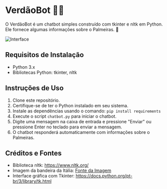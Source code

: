# VerdãoBot 🐷💚

O VerdãoBot é um chatbot simples construído com tkinter e nltk em Python. Ele fornece algumas informações sobre o Palmeiras. 🐽

![Interface](https://github.com/manuggetts/chatbot1/assets/141872152/cb7c40d8-a347-4fc9-baaa-a54cf87bd88b)

## Requisitos de Instalação

- Python 3.x
- Bibliotecas Python: tkinter, nltk

## Instruções de Uso

1. Clone este repositório.
2. Certifique-se de ter o Python instalado em seu sistema.
3. Instale as dependências usando o comando: `pip install requirements`
4. Execute o script `chatbot.py` para iniciar o chatbot.
5. Digite uma mensagem na caixa de entrada e pressione "Enviar" ou pressione Enter no teclado para enviar a mensagem.
6. O chatbot responderá automaticamente com informações sobre o Palmeiras.

## Créditos e Fontes

- Biblioteca nltk: https://www.nltk.org/
- Imagem da bandeira da Itália: [Fonte da Imagem](https://static.todamateria.com.br/upload/ba/nd/bandeiraitalianatricolor-cke.jpg)
- Interface gráfica com Tkinter: https://docs.python.org/pt-br/3/library/tk.html
